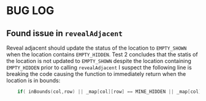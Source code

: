 # BUG LOG

## Found issue in `revealAdjacent`

Reveal adjacent should update the status of the location to `EMPTY_SHOWN` when the location contains `EMPTY_HIDDEN`.
Test 2 concludes that the statis of the location is not updated to `EMPTY_SHOWN` despite the location containing `EMPTY_HIDDEN` prior to calling `revealAdjacent`
I suspect the following line is breaking the code causing the function to immediately return when the location is in bounds:
```cpp
    if( inBounds(col,row) || _map[col][row] == MINE_HIDDEN || _map[col][row] == MINE_SHOWN )
```
